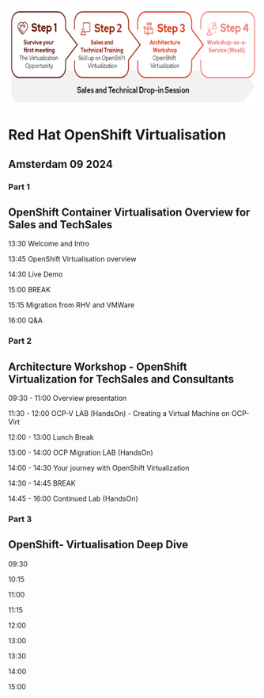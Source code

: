 <img src="https://github.com/RHEPDS/OCPVirt/blob/main/Pc_pv_logo.png" width="700" height="200">

# Red Hat OpenShift Virtualisation
## Amsterdam 09 2024

### Part 1 

## OpenShift Container Virtualisation Overview for Sales and TechSales 

13:30		Welcome and Intro

13:45		OpenShift Virtualisation overview

14:30		Live Demo

15:00		BREAK		

15:15		Migration from RHV and VMWare

16:00		Q&A

### Part 2 

## Architecture Workshop - OpenShift Virtualization for TechSales and Consultants 

09:30 - 11:00	Overview presentation

11:30 - 12:00	OCP-V LAB (HandsOn) - Creating a Virtual Machine on OCP-Virt 

12:00 - 13:00	Lunch Break

13:00 - 14:00 OCP Migration LAB (HandsOn)

14:00 - 14:30 Your journey with OpenShift Virtualization

14:30 - 14:45 BREAK  	

14:45 - 16:00 Continued Lab (HandsOn)


###  Part 3

## OpenShift- Virtualisation Deep Dive

09:30

10:15

11:00

11:15

12:00

13:00

13:30

14:00

15:00


